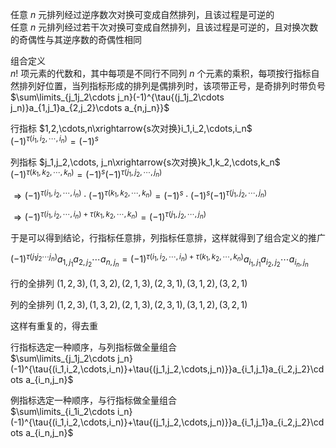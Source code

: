 任意 $n$ 元排列经过逆序数次对换可变成自然排列，且该过程是可逆的  
任意 $n$ 元排列经过若干次对换可变成自然排列，且该过程是可逆的，且对换次数的奇偶性与其逆序数的奇偶性相同  
  
组合定义  
 $n!$ 项元素的代数和，其中每项是不同行不同列 $n$ 个元素的乘积，每项按行指标自然排列好位置，当列指标形成的排列是偶排列时，该项带正号，是奇排列时带负号  
 $\sum\limits_{j_1j_2\cdots j_n}(-1)^{\tau{(j_1j_2\cdots j_n)}a_{1,j_1}a_{2,j_2}\cdots a_{n,j_n}}$   
  
行指标 $1,2,\cdots,n\xrightarrow{s次对换}i_1,i_2,\cdots,i_n$   
 $(-1)^{\tau{(i_1,i_2,\cdots,i_n)}}=(-1)^s$   
  
列指标 $j_1,j_2,\cdots, j_n\xrightarrow{s次对换}k_1,k_2,\cdots,k_n$   
 $(-1)^{\tau{(k_1,k_2,\cdots,k_n)}}=(-1)^s(-1)^{\tau{(j_1,j_2,\cdots, j_n)}}$   
  
 $\Rightarrow(-1)^{\tau{(i_1,i_2,\cdots,i_n)}}\cdot(-1)^{\tau{(k_1,k_2,\cdots,k_n)}}=(-1)^s\cdot(-1)^s(-1)^{\tau{(j_1,j_2,\cdots, j_n)}}$   
  
 $\Rightarrow(-1)^{\tau{(i_1,i_2,\cdots,i_n)}+\tau{(k_1,k_2,\cdots,k_n)}}=(-1)^{\tau{(j_1,j_2,\cdots, j_n)}}$   
  
于是可以得到结论，行指标任意排，列指标任意排，这样就得到了组合定义的推广  
  
 $(-1)^{\tau{(j_1j_2\cdots j_n)}}a_{1,j_1}a_{2,j_2}\cdots a_{n,j_n}=(-1)^{\tau{(i_1,i_2,\cdots,i_n)}+\tau{(k_1,k_2,\cdots,k_n)}}a_{i_1,j_1}a_{i_2,j_2}\cdots a_{i_n,j_n}$   
  
行的全排列 $(1,2,3),(1,3,2),(2,1,3),(2,3,1),(3,1,2),(3,2,1)$   
  
列的全排列 $(1,2,3),(1,3,2),(2,1,3),(2,3,1),(3,1,2),(3,2,1)$   
  
这样有重复的，得去重  
  
行指标选定一种顺序，与列指标做全量组合  
 $\sum\limits_{j_1j_2\cdots j_n}(-1)^{\tau{(i_1,i_2,\cdots,i_n)}+\tau{(j_1,j_2,\cdots,j_n)}}a_{i_1,j_1}a_{i_2,j_2}\cdots a_{i_n,j_n}$   
  
例指标选定一种顺序，与行指标做全量组合  
 $\sum\limits_{i_1i_2\cdots i_n}(-1)^{\tau{(i_1,i_2,\cdots,i_n)}+\tau{(j_1,j_2,\cdots,j_n)}}a_{i_1,j_1}a_{i_2,j_2}\cdots a_{i_n,j_n}$   
